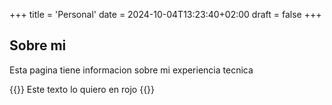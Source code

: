 +++
title = 'Personal'
date = 2024-10-04T13:23:40+02:00
draft = false
+++

## Sobre mi

Esta pagina tiene informacion sobre 
mi experiencia tecnica
 


{{<color color="red">}} Este texto lo quiero en rojo {{</color>}}
